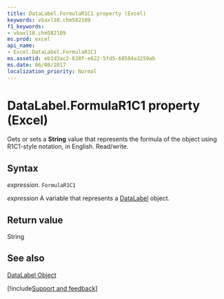 ```yaml
---
title: DataLabel.FormulaR1C1 property (Excel)
keywords: vbaxl10.chm582109
f1_keywords:
- vbaxl10.chm582109
ms.prod: excel
api_name:
- Excel.DataLabel.FormulaR1C1
ms.assetid: eb1d3ac2-638f-e622-5fd5-68584a3259ab
ms.date: 06/08/2017
localization_priority: Normal
---
```



# DataLabel.FormulaR1C1 property (Excel)

Gets or sets a  **String** value that represents the formula of the object using R1C1-style notation, in English. Read/write.


## Syntax

_expression_. `FormulaR1C1`

_expression_ A variable that represents a [DataLabel](Excel.DataLabel-graph-property.md) object.


## Return value

String


## See also


[DataLabel Object](Excel.DataLabel(object).md)

[!include[Support and feedback](~/includes/feedback-boilerplate.md)]